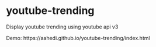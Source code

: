 # youtube-trending
Display youtube trending using youtube api v3
<p>Demo: https://aahedi.github.io/youtube-trending/index.html</p>
